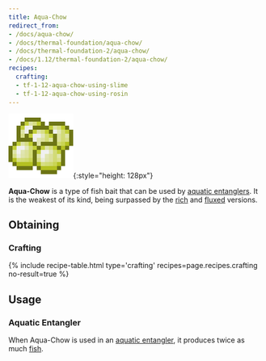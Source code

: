 ```yaml
---
title: Aqua-Chow
redirect_from:
- /docs/aqua-chow/
- /docs/thermal-foundation/aqua-chow/
- /docs/thermal-foundation-2/aqua-chow/
- /docs/1.12/thermal-foundation-2/aqua-chow/
recipes:
  crafting:
  - tf-1-12-aqua-chow-using-slime
  - tf-1-12-aqua-chow-using-rosin
---
```


![Aqua-Chow](/assets/images/thermal-foundation-2/aqua-chow.png){:style="height: 128px"}


**Aqua-Chow** is a type of fish bait that can be used by [aquatic
entanglers](/docs/1.12/thermal-expansion/aquatic-entangler/). It is the weakest of its kind, being
surpassed by the [rich](/docs/1.12/thermal-foundation/rich-aqua-chow/) and
[fluxed](/docs/1.12/thermal-foundation/fluxed-aqua-chow/) versions.


Obtaining
---------

### Crafting
{% include recipe-table.html type='crafting' recipes=page.recipes.crafting no-result=true %}


Usage
-----

### Aquatic Entangler
When Aqua-Chow is used in an [aquatic entangler](/docs/1.12/thermal-expansion/aquatic-entangler/), it
produces twice as much [fish](https://minecraft.gamepedia.com/Fish).
